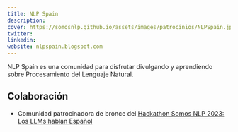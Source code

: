 ```yaml
---
title: NLP Spain
description:
cover: https://somosnlp.github.io/assets/images/patrocinios/NLPSpain.jpg
twitter: 
linkedin:
website: nlpspain.blogspot.com 
---
```


NLP Spain es una comunidad para disfrutar divulgando y aprendiendo sobre Procesamiento del Lenguaje Natural.

## Colaboración
- Comunidad patrocinadora de bronce del [Hackathon Somos NLP 2023: Los LLMs hablan Español](/hackathon)
